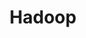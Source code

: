 ---
image:
  featured: 'true'
  path: /assets/images/projects/hadoop.png
permalink: /engineering/projects/hadoop/
project_link_name: hadoop
project_url: http://hadoop.apache.org/
statsAvailable: 'false'
title: Hadoop
---
